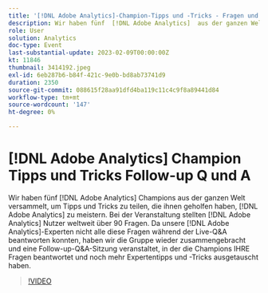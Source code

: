 ```yaml
---
title: '[!DNL Adobe Analytics]-Champion-Tipps und -Tricks - Fragen und Antworten'
description: Wir haben fünf  [!DNL Adobe Analytics]  aus der ganzen Welt versammelt, um Tipps und Tricks zu teilen, die ihnen halfen,  [!DNL Adobe Analytics]. During the event, over 90 questions were asked by [!DNL Adobe Analytics]  auf der ganzen Welt zu meistern. Da unsere  [!DNL Adobe Analytics] -Experten nicht in der Lage waren, alle diese Fragen während der Live-Fragen und -Antworten zu beantworten, haben wir die Gruppe wieder zusammengebracht und eine Follow-up-Frage und -Sitzung veranstaltet, in der die Champions IHRE Fragen beantwortet und noch mehr Expertentipps und -tricks ausgetauscht haben.
role: User
solution: Analytics
doc-type: Event
last-substantial-update: 2023-02-09T00:00:00Z
kt: 11846
thumbnail: 3414192.jpeg
exl-id: 6eb287b6-b84f-421c-9e0b-bd8ab73741d9
duration: 2350
source-git-commit: 088615f28aa91dfd4ba119c11c4c9f8a89441d84
workflow-type: tm+mt
source-wordcount: '147'
ht-degree: 0%

---
```


# [!DNL Adobe Analytics] Champion Tipps und Tricks Follow-up Q und A

Wir haben fünf [!DNL Adobe Analytics] Champions aus der ganzen Welt versammelt, um Tipps und Tricks zu teilen, die ihnen geholfen haben, [!DNL Adobe Analytics] zu meistern. Bei der Veranstaltung stellten [!DNL Adobe Analytics] Nutzer weltweit über 90 Fragen. Da unsere [!DNL Adobe Analytics]-Experten nicht alle diese Fragen während der Live-Q&amp;A beantworten konnten, haben wir die Gruppe wieder zusammengebracht und eine Follow-up-Q&amp;A-Sitzung veranstaltet, in der die Champions IHRE Fragen beantwortet und noch mehr Expertentipps und -Tricks ausgetauscht haben.

>[!VIDEO](https://video.tv.adobe.com/v/3457006/?quality=12&learn=on&captions=ger)
